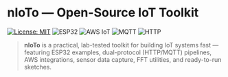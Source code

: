 # nIoTo — Open-Source IoT Toolkit

[![License: MIT](https://img.shields.io/badge/License-MIT-yellow.svg)](LICENSE)
![ESP32](https://img.shields.io/badge/ESP32-Supported-blue)
![AWS IoT](https://img.shields.io/badge/AWS%20IoT-Integrated-orange)
![MQTT](https://img.shields.io/badge/Protocol-MQTT-green)
![HTTP](https://img.shields.io/badge/Protocol-HTTP-lightgrey)

> **nIoTo** is a practical, lab-tested toolkit for building IoT systems fast — featuring ESP32 examples, dual-protocol (HTTP/MQTT) pipelines, AWS integrations, sensor data capture, FFT utilities, and ready-to-run sketches.
